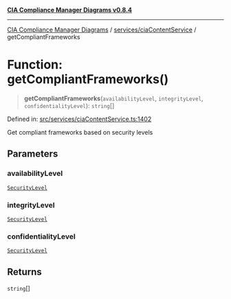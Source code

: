 [**CIA Compliance Manager Diagrams v0.8.4**](../../../README.md)

***

[CIA Compliance Manager Diagrams](../../../modules.md) / [services/ciaContentService](../README.md) / getCompliantFrameworks

# Function: getCompliantFrameworks()

> **getCompliantFrameworks**(`availabilityLevel`, `integrityLevel`, `confidentialityLevel`): `string`[]

Defined in: [src/services/ciaContentService.ts:1402](https://github.com/Hack23/cia-compliance-manager/blob/a6d8d6a2cab2160940b9a047208c12088d7e02cf/src/services/ciaContentService.ts#L1402)

Get compliant frameworks based on security levels

## Parameters

### availabilityLevel

[`SecurityLevel`](../../../types/cia/type-aliases/SecurityLevel.md)

### integrityLevel

[`SecurityLevel`](../../../types/cia/type-aliases/SecurityLevel.md)

### confidentialityLevel

[`SecurityLevel`](../../../types/cia/type-aliases/SecurityLevel.md)

## Returns

`string`[]

